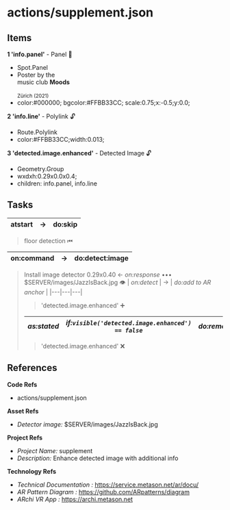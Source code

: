 # actions/supplement.json



## Items 

__1 'info.panel'__ - Panel  🔐
- Spot.Panel
- Poster by the<br>music club <b>Moods</b> <br> <small><br>Zürich (2021)<br></small>
- color:#000000; bgcolor:#FFBB33CC; scale:0.75;x:-0.5;y:0.0;

__2 'info.line'__ - Polylink  🔓
- Route.Polylink
- color:#FFBB33CC;width:0.013;

__3 'detected.image.enhanced'__ - Detected Image  🔓
- Geometry.Group
- wxdxh:0.29x0.0x0.4;
- children: info.panel, info.line



## Tasks 

 | atstart |  &rarr; | do:skip |
 |---|---|---|
> floor detection ⏮
 
 | on:command |  &rarr; | do:detect:image |
 |---|---|---|
 
> Install image detector 0.29x0.40 &larr; _on:response_  •••  $SERVER/images/JazzIsBack.jpg 👁
> | _on:detect_ | &rarr; | _do:add to AR anchor_ |
> |---|---|---|
> 
>> 'detected.image.enhanced' ➕
> 
> | _as:stated_ | _if:`visible('detected.image.enhanced') == false`_ | _do:remove_ |
> |---|---|---|
> 
>> 'detected.image.enhanced' ❌
 


## References 

__Code Refs__

- actions/supplement.json

__Asset Refs__

- _Detector image:_ $SERVER/images/JazzIsBack.jpg

__Project Refs__

- _Project Name:_ supplement
- _Description:_ Enhance detected image with additional info

__Technology Refs__

- _Technical Documentation :_ https://service.metason.net/ar/docu/
- _AR Pattern Diagram :_ https://github.com/ARpatterns/diagram
- _ARchi VR App :_ https://archi.metason.net
